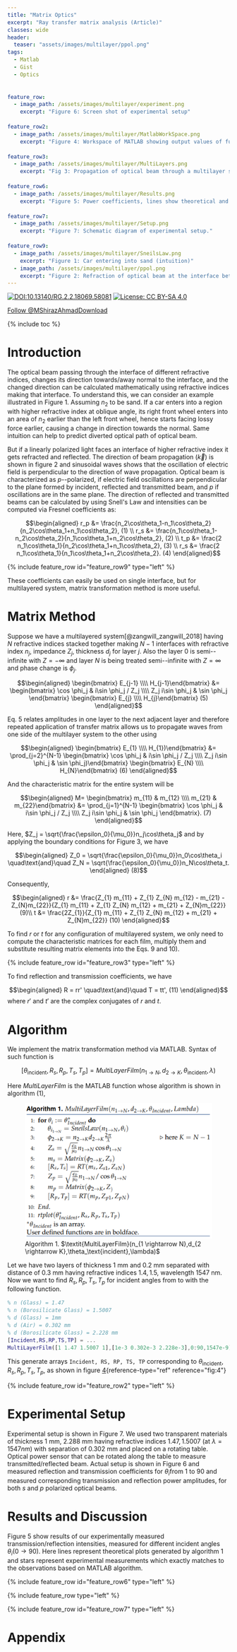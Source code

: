 ```yaml
---
title: "Matrix Optics"
excerpt: "Ray transfer matrix analysis (Article)"
classes: wide
header:
  teaser: "assets/images/multilayer/ppol.png"
tags:
  - Matlab
  - Gist
  - Optics


feature_row:
  - image_path: /assets/images/multilayer/experiment.png
    excerpt: "Figure 6: Screen shot of experimental setup"

feature_row2:
  - image_path: /assets/images/multilayer/MatlabWorkSpace.png
    excerpt: "Figure 4: Workspace of MATLAB showing output values of function MultiLayerFilm"

feature_row3:
  - image_path: /assets/images/multilayer/MultiLayers.png
    excerpt: "Fig 3: Propagation of optical beam through a multilayer structure consisting of the materials with different indices of refraction."

feature_row6:
  - image_path: /assets/images/multilayer/Results.png
    excerpt: "Figure 5: Power coefficients, lines show theoretical and stars show experimental results."

feature_row7:
  - image_path: /assets/images/multilayer/Setup.png
    excerpt: "Figure 7: Schematic diagram of experimental setup."

feature_row9:
  - image_path: /assets/images/multilayer/SneilsLaw.png
    excerpt: "Figure 1: Car entering into sand (intuition)"
  - image_path: /assets/images/multilayer/ppol.png
    excerpt: "Figure 2: Refraction of optical beam at the interface between two media of different refractive indices"
---
```



[![DOI:10.13140/RG.2.2.18069.58081](https://zenodo.org/badge/DOI/10.1007/978-3-319-76207-4_15.svg)](https://doi.org/10.13140/RG.2.2.18069.58081)
[![License: CC BY-SA 4.0](https://img.shields.io/badge/badges-awesome-green.svg)](https://creativecommons.org/licenses/by-sa/4.0/)

<!-- Place this tag where you want the button to render. -->
<a class="github-button" href="https://github.com/MShirazAhmad" aria-label="Follow @MShirazAhmad on GitHub">Follow @MShirazAhmad</a><a class="github-button" href="https://github.com/MShirazAhmad/MultiLayerFilm/archive/master.zip" aria-label="Download MShirazAhmad/MultiLayerFilm on GitHub">Download</a>

{% include toc %}

# Introduction

The optical beam passing through the interface of different refractive indices, changes its direction towards/away normal to the interface, and the changed direction can be calculated mathematically using refractive indices making that interface. To understand this, we can consider an example illustrated in Figure 1. Assuming $n_2$ to be sand. If a car enters into a region with higher refractive index at oblique angle, its right front wheel enters into an area of $n_2$ earlier than the left front wheel, hence starts facing lossy force earlier, causing a change in direction towards the normal. Same intuition can help to predict diverted optical path of optical beam.

But if a linearly polarized light faces an interface of higher refractive index it gets refracted and reflected. The direction of beam propagation ($\vec {k}$) is shown in figure 2 and sinusoidal waves shows that the oscillation of electric field is perpendicular to the direction of wave propagation. Optical beam is characterized as $p$--polarized, if electric field oscillations are perpendicular to the plane formed by incident, reflected and transmitted beam, and $p$ if oscillations are in the same plane. The direction of reflected and transmitted beams can be calculated by using Snell's Law and intensities can be computed via Fresnel coefficients as:


$$\begin{aligned}
r_p &= \frac{n_2\cos\theta_1-n_1\cos\theta_2}{n_2\cos\theta_1+n_1\cos\theta_2}, (1) \\
r_s &= \frac{n_1\cos\theta_1-n_2\cos\theta_2}{n_1\cos\theta_1+n_2\cos\theta_2}, (2) \\
t_p &= \frac{2 n_1\cos\theta_1}{n_2\cos\theta_1+n_1\cos\theta_2}, (3) \\
r_s &= \frac{2 n_1\cos\theta_1}{n_1\cos\theta_1+n_2\cos\theta_2}. (4)
\end{aligned}$$


{% include feature_row id="feature_row9" type="left" %}

These coefficients can easily be used on single interface, but for multilayered system, matrix transformation method is more useful.

# Matrix Method

Suppose we have a multilayered system[@zangwill_zangwill_2018] having $N$ refractive indices stacked together making $N-1$ interfaces with refractive index $n_j$, impedance $Z_j$, thickness $d_j$ for layer $j$. Also the layer $0$ is semi--infinite with $Z = - \infty$ and layer $N$ is being treated semi--infinite with $Z =  \infty$ and phase change is $\phi_j$.

$$\begin{aligned}
\begin{bmatrix} E_{j-1} \\\\ H_{j-1}\end{bmatrix}  &= \begin{bmatrix} \cos \phi_j & i\sin \phi_j / Z_j \\\\ Z_j i\sin \phi_j & \sin \phi_j \end{bmatrix} \begin{bmatrix} E_{j} \\\\ H_{j}\end{bmatrix} (5)
\end{aligned}$$

Eq. 5 relates amplitudes in one layer to the next adjacent layer and therefore repeated application of transfer matrix allows us to propagate waves from one side of the multilayer system to the other using

$$\begin{aligned}
\begin{bmatrix} E_{1} \\\\ H_{1})\end{bmatrix}  &= \prod_{j=2}^{N-1} \begin{bmatrix} \cos \phi_j & i\sin \phi_j / Z_j \\\\ Z_j i\sin \phi_j & \sin \phi_j)\end{bmatrix} \begin{bmatrix} E_{N} \\\\ H_{N}\end{bmatrix} (6)
\end{aligned}$$

And the characteristic matrix for the entire system will be

$$\begin{aligned}
M= \begin{bmatrix} m_{11} & m_{12} \\\\ m_{21} & m_{22}\end{bmatrix}  &= \prod_{j=1}^{N-1} \begin{bmatrix} \cos \phi_j & i\sin \phi_j / Z_j \\\\ Z_j i\sin \phi_j & \sin \phi_j \end{bmatrix}. (7)
\end{aligned}$$

Here, $Z_j = \sqrt{\frac{\epsilon_0}{\mu_0}}n_j\cos\theta_j$ and by applying the boundary conditions for Figure 3, we have

$$\begin{aligned}
Z_0 = \sqrt{\frac{\epsilon_0}{\mu_0}}n_0\cos\theta_i  \quad\text{and}\quad
Z_N = \sqrt{\frac{\epsilon_0}{\mu_0}}n_N\cos\theta_t.
\end{aligned} (8)$$

Consequently,

$$\begin{aligned}
r &= \frac{Z_{1} m_{11} + Z_{1} Z_{N} m_{12} - m_{21} - Z_{N}m_{22}}{Z_{1} m_{11} + Z_{1} Z_{N} m_{12} + m_{21} + Z_{N}m_{22}} (9)\\
t &= \frac{2Z_{1}}{Z_{1} m_{11} + Z_{1} Z_{N} m_{12} + m_{21} + Z_{N}m_{22}} (10)
\end{aligned}$$

To find $r$ or $t$ for any configuration of multilayered system, we only need to compute the characteristic matrices for each film, multiply them and substitute resulting matrix elements into the Eqs. 9 and 10).

{% include feature_row id="feature_row3" type="left" %}

To find reflection and transmission coefficients, we have

$$\begin{aligned}
R = rr' \quad\text{and}\quad T = tt', (11)
\end{aligned}$$
 where $r'$ and $t'$ are the complex conjugates of
$r$ and $t$.

# Algorithm

We implement the matrix transformation method via MATLAB. Syntax of such
function is

$$[\theta_\text{incident},R_s,R_p,T_s,T_p]=\textit{MultiLayerFilm}(n_{1 \rightarrow N},d_{2 \rightarrow K},\theta_\text{incident},\lambda)$$


Here *MultiLayerFilm* is the MATLAB function whose algorithm is shown in
algorithm (1),

<figure class="half">
    <a href="/assets/images/multilayer/algorithm.png"><img src="/assets/images/multilayer/algorithm.png"></a>
    <figcaption>Algorithm 1. $\textit{MultiLayerFilm}(n_{1 \rightarrow N},d_{2 \rightarrow K},\theta_\text{incident},\lambda)$</figcaption>
</figure>

Let we have two layers of thickness 1 mm and 0.2 mm separated with distance of 0.3 mm having refractive indices $1.4, 1.5$, wavelength 1547 nm. Now we want to find $R_s, R_p, T_s, T_p$ for incident angles from to with the following function.

```matlab
% n (Glass) = 1.47
% n (Borosilicate Glass) = 1.5007
% d (Glass) = 1mm
% d (Air) = 0.302 mm
% d (Borosilicate Glass) = 2.228 mm
[Incident,RS,RP,TS,TP] = ...
MultiLayerFilm([1 1.47 1.5007 1],[1e-3 0.302e-3 2.228e-3],0:90,1547e-9)
```


This generate arrays `Incident, RS, RP, TS, TP` corresponding to
$\theta_\text{incident}, R_s, R_p, T_s, T_p$, as shown in
figure [4](#fig:4){reference-type="ref" reference="fig:4"}

{% include feature_row id="feature_row2" type="left" %}

# Experimental Setup

Experimental setup is shown in Figure 7. We used two transparent materials of thickness 1 mm, 2.288 mm having refractive indices $1.47, 1.5007$ (at $\lambda = 1547 nm$) with separation of 0.302 mm and placed on a rotating table. Optical power sensor that can be rotated along the table to measure transmitted/reflected beam. Actual setup is shown in Figure 6 and measured reflection and transmission coefficients for $\theta_i \text{from } {1} \text{ to } {90}$ and measured corresponding transmission and reflection power amplitudes, for both $s$ and $p$ polarized optical beams.

# Results and Discussion

Figure 5 show results of our experimentally measured transmission/reflection intensities, measured for different incident angles $\theta_i({0} \rightarrow {90})$. Here lines represent theoretical plots generated by algorithm 1 and stars represent experimental measurements which exactly matches to the observations based on MATLAB algorithm.


{% include feature_row id="feature_row6" type="left" %}

{% include feature_row type="left" %}

{% include feature_row id="feature_row7" type="left" %}


# Appendix
<script src="https://gist.github.com/MShirazAhmad/0baeac60a1a929fdf5d565b79f0b9da2.js"></script>
